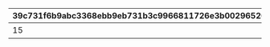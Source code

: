 |39c731f6b9abc3368ebb9eb731b3c9966811726e3b00296520d496561b562d24|b4b48e31323b6ed09c9f07e9152cbb02cb6e092a6fda57d03e275c4d3901a4e0|3d7466881bf901d0f95a149f1e7563cd1873b3fbe83025bcac033dfb913106ca|be2f3a20bc34a785f596a3e683e2f98498159fa72d09bd38b7dfb049414012c8|5e2781c70181a6523ac73709e732c032b767d2f8426ea51e319c9640f619765a|af039ca8866bcefaef82222f8feb4d81c497a7e2b699068586540520efb1b172|c2991633ec2304fd7221cde4b2b17ec584328fcfe79ae92ca13747e1cf8bcaf7|5d8d51181a6b049c4bf66233b5ec06b94316dd5bb7c73b234b4cdea8718338b1|3d751dd1ec1b851d0b47aa9a30039d1221c8690c9d4de86e1fa1b3dcd10bc930|b2122aca528e2b547314ae4e798996cb70c99e4def3094b1926b841e8d15b9fa|b6100e1bf7187229cf458e76e05debdb7d162afd26119723df21a84ec681a055|9b3fd2d2f8fda4e249aa3b54e64ca847a1dd89921dc1a6a6966b87ec66fa65ea|08fb1fc17107376895cb3dcf12978f86a01596704e227df5d418bd9e971cece4|9af47ccf134db5078a14794cf87f3bae08ccb24368a6b866487b01d918782b20|94ca7eb62fba4f89307d11333efd15d106c5d45b591b4a00502cc50de34aade0|300e8be7e2845e49fe0462090e54ed5d42a2520a2bfaa0c0309702b361b89dec|56ca91bdb98bab4345ff65c1291b8d511e9a8101f43e5dd38589dcdf3ffa7281|95ec0299803d625dd31a6315533528e2f3984cf8fc26a541a8d036dcdc3d74dd|24fcf52afe7e1b32b3b5b020ae66e9fb0fa3a6007f6c46990397102863a6f3b2|
| --- | --- | --- | --- | --- | --- | --- | --- | --- | --- | --- | --- | --- | --- | --- | --- | --- | --- | --- |
|15|0|1|0|0|二人のお手伝いの合計で200000pt獲得しよう|200000|0|0|0|7|1113|0|0|0|0|0|0|0|